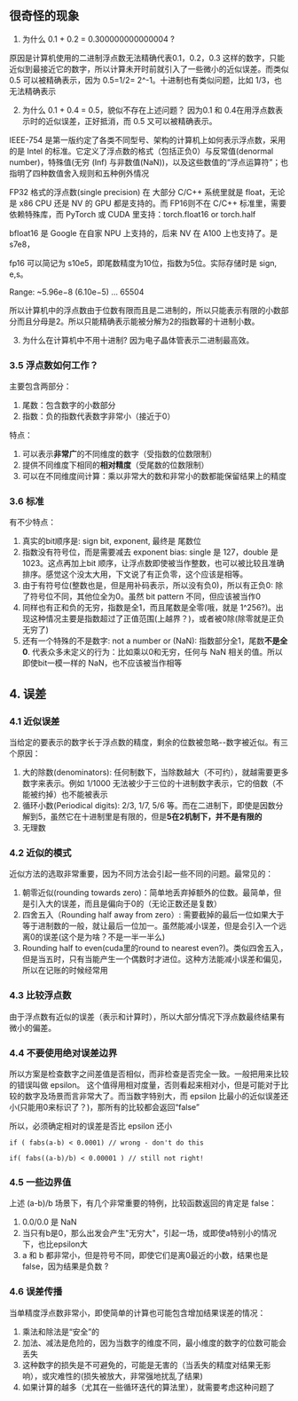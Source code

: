 ## 很奇怪的现象
1. 为什么 0.1 + 0.2 = 0.300000000000004 ?

原因是计算机使用的二进制浮点数无法精确代表0.1，0.2，0.3 这样的数字，只能近似到最接近它的数字，所以计算未开时前就引入了一些微小的近似误差。而类似0.5 可以被精确表示，因为 0.5=1/2= 2^-1。十进制也有类似问题，比如 1/3，也无法精确表示


2. 为什么 0.1 + 0.4 = 0.5，貌似不存在上述问题？ 因为0.1 和 0.4在用浮点数表示时的近似误差，正好抵消，而 0.5 又可以被精确表示。

IEEE-754 是第一版约定了各类不同型号、架构的计算机上如何表示浮点数，采用的是 Intel 的标准。它定义了浮点数的格式（包括正负0）与反常值(denormal number)，特殊值(无穷 (Inf) 与非数值(NaN))，以及这些数值的“浮点运算符”；也指明了四种数值舍入规则和五种例外情况

FP32 格式的浮点数(single precision) 在 大部分 C/C++ 系统里就是 float，无论是 x86 CPU 还是 NV 的 GPU 都是支持的。而 FP16则不在 C/C++ 标准里，需要依赖特殊库，而 PyTorch 或 CUDA 里支持：torch.float16 or torch.half

bfloat16 是 Google 在自家 NPU 上支持的，后来 NV 在 A100 上也支持了。是 s7e8，

fp16 可以简记为 s10e5，即尾数精度为10位，指数为5位。实际存储时是 sign, e,s。

Range: ~5.96e−8 (6.10e−5) … 65504

所以计算机中的浮点数由于位数有限而且是二进制的，所以只能表示有限的小数部分而且分母是2。所以只能精确表示能被分解为2的指数幂的十进制小数。

3. 为什么在计算机中不用十进制? 因为电子晶体管表示二进制最高效。

### 3.5 浮点数如何工作？
主要包含两部分：

1. 尾数：包含数字的小数部分
2. 指数：负的指数代表数字非常小（接近于0）


特点：

1. 可以表示**非常广**的不同维度的数字（受指数的位数限制）
2. 提供不同维度下相同的**相对精度**（受尾数的位数限制）
3. 可以在不同维度间计算：乘以非常大的数和非常小的数都能保留结果上的精度


### 3.6 标准
有不少特点：

1. 真实的bit顺序是: sign bit, exponent, 最终是 尾数位
2. 指数没有符号位，而是需要减去 exponent bias: single  是 127，double 是 1023。这点再加上bit 顺序，让浮点数即使被当作整数，也可以被比较且准确排序。感觉这个没太大用，下文说了有正负零，这个应该是相等。
3. 由于有符号位(整数也是，但是用补码表示，所以没有负0)，所以有正负0: 除了符号位不同，其他位全为0。虽然 bit pattern 不同，但应该被当作0
4. 同样也有正和负的无穷，指数是全1，而且尾数是全零(哦，就是 1^256?)。出现这种情况主要是指数超过了正值范围(上越界？)，或者被0除(除零就是正负无穷了)
5. 还有一个特殊的不是数字: not a number or (NaN): 指数部分全1，尾数**不是全0**. 代表众多未定义的行为：比如乘以0和无穷，任何与 NaN 相关的值。所以即使bit一模一样的 NaN，也不应该被当作相等


## 4. 误差
### 4.1 近似误差
当给定的要表示的数字长于浮点数的精度，剩余的位数被忽略--数字被近似。有三个原因：

1. 大的除数(denominators): 任何制数下，当除数越大（不可约），就越需要更多数字来表示。例如 1/1000 无法被少于三位的十进制数字表示，它的倍数（不能被约掉）也不能被表示
2. 循环小数(Periodical digits): 2/3, 1/7, 5/6 等。而在二进制下，即使是因数分解到5，虽然它在十进制里是有限的，但是**5在2机制下，并不是有限的**
3. 无理数

### 4.2 近似的模式
近似方法的选取非常重要，因为不同方法会引起一些不同的问题。最常见的：

1. 朝零近似(rounding towards zero)：简单地丢弃掉额外的位数。最简单，但是引入大的误差，而且是偏向于0的（无论正数还是复数）
2. 四舍五入（Rounding half away from zero）: 需要截掉的最后一位如果大于等于进制数的一般，就让最后一位加一。虽然能减小误差，但是会引入一个远离0的误差(这个是为啥？不是一半一半么)
3. Rounding half to even(cuda里的round to nearest even?)。类似四舍五入，但是当五时，只有当能产生一个偶数时才进位。这种方法能减小误差和偏见，所以在记账的时候经常用

### 4.3 比较浮点数
由于浮点数有近似的误差（表示和计算时），所以大部分情况下浮点数最终结果有微小的偏差。

### 4.4 不要使用绝对误差边界
所以方案是检查数字之间差值是否相似，而非检查是否完全一致。一般把用来比较的错误叫做 epsilon。 这个值得用相对度量，否则看起来相对小，但是可能对于比较的数字及场景而言非常大了。而当数字特别大，而 epsilon 比最小的近似误差还小(只能用0来标识了？)，那所有的比较都会返回“false”

所以，必须确定相对的误差是否比 epsilon 还小


```
if ( fabs(a-b) < 0.0001) // wrong - don't do this

if( fabs((a-b)/b) < 0.00001 ) // still not right!

```

### 4.5 一些边界值

上述 (a-b)/b 场景下，有几个非常重要的特例，比较函数返回的肯定是 false：

1. 0.0/0.0 是 NaN
2. 当只有b是0，那么出发会产生"无穷大"，引起一场，或即使a特别小的情况下，也比epsilon大
3. a 和 b 都非常小，但是符号不同，即使它们是离0最近的小数，结果也是 false，因为结果是负数 ?

### 4.6 误差传播
当单精度浮点数非常小，即使简单的计算也可能包含增加结果误差的情况：

1. 乘法和除法是“安全”的
2. 加法、减法是危险的，因为当数字的维度不同，最小维度的数字的位数可能会丢失
3. 这种数字的损失是不可避免的，可能是无害的（当丢失的精度对结果无影响），或灾难性的(损失被放大，非常强地扰乱了结果)
4. 如果计算的越多（尤其在一些循环迭代的算法里），就需要考虑这种问题了 
